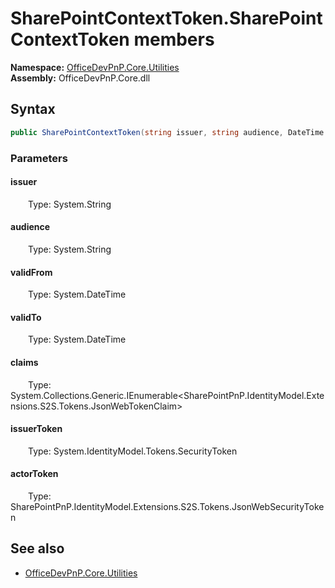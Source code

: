 # SharePointContextToken.SharePointContextToken members 
  

**Namespace:** [OfficeDevPnP.Core.Utilities](OfficeDevPnP.Core.Utilities.md)  
**Assembly:** OfficeDevPnP.Core.dll  
## Syntax
```C#
public SharePointContextToken(string issuer, string audience, DateTime validFrom, DateTime validTo, IEnumerable<JsonWebTokenClaim> claims, SecurityToken issuerToken, JsonWebSecurityToken actorToken)
```
### Parameters
#### issuer  
&emsp;&emsp;Type: System.String  
#### audience  
&emsp;&emsp;Type: System.String  
#### validFrom  
&emsp;&emsp;Type: System.DateTime  
#### validTo  
&emsp;&emsp;Type: System.DateTime  
#### claims  
&emsp;&emsp;Type: System.Collections.Generic.IEnumerable<SharePointPnP.IdentityModel.Extensions.S2S.Tokens.JsonWebTokenClaim>  
#### issuerToken  
&emsp;&emsp;Type: System.IdentityModel.Tokens.SecurityToken  
#### actorToken  
&emsp;&emsp;Type: SharePointPnP.IdentityModel.Extensions.S2S.Tokens.JsonWebSecurityToken  
## See also
- [OfficeDevPnP.Core.Utilities](OfficeDevPnP.Core.Utilities.md)
